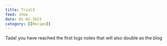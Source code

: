 ```yaml
---
title: Trial3
feed: show
date: 01-01-2023
category: [[Recipe]]
---
```


Tada! you have reached the first logs notes that will also double as the blog 

